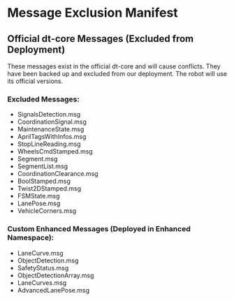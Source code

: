 # Message Exclusion Manifest

## Official dt-core Messages (Excluded from Deployment)

These messages exist in the official dt-core and will cause conflicts.
They have been backed up and excluded from our deployment.
The robot will use its official versions.

### Excluded Messages:
- SignalsDetection.msg
- CoordinationSignal.msg
- MaintenanceState.msg
- AprilTagsWithInfos.msg
- StopLineReading.msg
- WheelsCmdStamped.msg
- Segment.msg
- SegmentList.msg
- CoordinationClearance.msg
- BoolStamped.msg
- Twist2DStamped.msg
- FSMState.msg
- LanePose.msg
- VehicleCorners.msg

### Custom Enhanced Messages (Deployed in Enhanced Namespace):
- LaneCurve.msg
- ObjectDetection.msg
- SafetyStatus.msg
- ObjectDetectionArray.msg
- LaneCurves.msg
- AdvancedLanePose.msg
